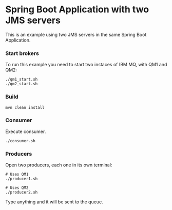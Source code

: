 
# Spring Boot Application with two JMS servers

This is an example using two JMS servers in the same Spring Boot Application.

### Start brokers

To run this example you need to start two instaces of IBM MQ, with QM1 and QM2:

    ./qm1_start.sh
    ./qm2_start.sh

### Build

    mvn clean install

### Consumer

Execute consumer. 

    ./consumer.sh

### Producers
    
Open two producers, each one in its own terminal:

    # Uses QM1
    ./producer1.sh

    # Uses QM2
    ./producer2.sh

Type anything and it will be sent to the queue.

